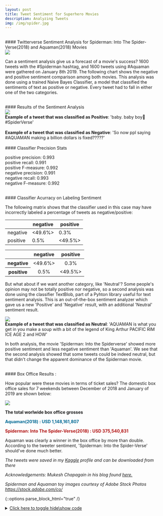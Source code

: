 ```yaml
---
layout: post
title: Tweet Sentiment for Superhero Movies
description: Analyzing Tweets
img: /img/spider.jpg
---
```


<br>
#### Twitterverse Sentiment Analysis for Spiderman: Into The Spider-Verse(2018)  and Aquaman(2018) Movies
<br>
<img src="../spiderman_vs_aquaman_img/aqua_vs_spider.jpg">

Can a sentiment analysis give us a forecast of a movie's success? 1600 tweets with the #Spiderman hashtag, and 1600 tweets using #Aquaman were gathered on January 8th 2019.  The following chart shows the negative and positive sentiment comparison among both movies. This analysis was done using a trained Naive Bayes Classifier, a model that classified the sentiments of text as positive or negative. Every tweet had to fall in either one of the two categories. 

<br>
#### Results of the Sentiment Analysis
<br>

<img src="../spiderman_vs_aquaman_img/output_4_0.png">

<br>
<strong>Example of a tweet that was classified as Positive</strong>: 'baby. baby boy🥰 #SpiderVerse'
<br>

<br>
<strong>Example of a tweet that was classified as Negative</strong>: 'So now ppl saying #AQUAMAN making a billion dollars is fixed?????'
<br>


<br>
#### Classifier Precision Stats
<br>

   positive precision: 0.993<br>
   positive recall: 0.991<br>
   positive F-measure: 0.992<br>
   negative precision: 0.991<br>
   negative recall: 0.993<br>
   negative F-measure: 0.992<br>

<br>
#### Classifier Acurracy on Labeling Sentiment
<br>

The following matrix shows that the classifier used in this case may have incorrectly labeled a percentage of tweets as negative/positive:
    
|            | negative   | positive   |
| ---------- | ---------- | ---------- |
| negative   | <49.6%>    |   0.3%     |
| positive   |   0.5%     | <49.5%>    |

</style>
<table border="0" class="w3-light-grey">
  <thead>
    <tr style="text-align: center;">
      <th> </th>
      <th>negative</th>
      <th>positive</th>
    </tr>
  </thead>
  <tbody>
    <tr style="text-align: center;">
      <th>negative</th>
      <td>&lt;49.6%&gt;</td>
      <td>0.3%</td>
    </tr>
    <tr style="text-align: center;">
      <th>positive</th>
      <td>0.5%</td>
      <td>&lt;49.5%&gt;</td>
    </tr>
  </tbody>
</table>
</div>
    

But what about if we want another category, like 'Neutral'? Some people's opinion may not be totally positive nor negative, so a second analysis was done using the classifier TextBlob, part of a Pyhton library useful for text sentiment analysis. This is an out-of-the-box sentiment analyzer which gave us a new 'Positive' and 'Negative' result, with an additional 'Neutral' sentiment result.

<img src="../spiderman_vs_aquaman_img/output_14_0.png">

<br>
<strong>Example of a tweet that was classified as Neutral</strong>: 'AQUAMAN is what you get in you make a soup with a bit of the legend of King Arthur PACIFIC RIM ICE AGE 2 and HOW'
<br>

In both analysis, the movie 'Spiderman: Into the Spiderverse' showed more positive sentiment and less negative sentiment than 'Aquaman'. We see that the second analysis showed that some tweets could be indeed neutral, but that didn't change the apparent dominance of the Spiderman movie.


<br>
#### Box Office Results :
<br>

How popular were these movies in terms of ticket sales? The domestic box office sales for 7 weekends between December of 2018 and January of 2019 are shown below:

<img src="../spiderman_vs_aquaman_img/gross.png">

<strong>The total worlwide box office grosses</strong><br>

<span style="color:#006994"><strong>Aquaman(2018) :  USD 1,148,161,807</strong></span>

<span style="color:#B11313"><strong>Spiderman: Into The Spider-Verse(2018) :  USD 375,540,831</strong></span>


Aquaman was clearly a winner in the box office by more than double. According to the tweeter sentiment, 'Spiderman: Into the Spider-Verse' should've done much better. 

    
*The tweets were saved in my [Kaggle](https://www.kaggle.com/marchman/spiderman-and-aquaman-tweets/data) profile and can be downloaded from there*

*Acknowledgements: Mukesh Chapagain in his blog found [here.](http://blog.chapagain.com.np/python-nltk-twitter-sentiment-analysis-natural-language-processing-nlp/)*

*Spiderman and Aquaman toy images courtesy of Adobe Stock Photos https://stock.adobe.com/co/*

{::options parse_block_html="true" /}

<details><summary markdown="span"><u>Click here to toggle hide\show code</u></summary>

```python
#Get the twitter_samples database with 5000 positive tweets and 5000 negative tweets
import nltk
nltk.download('twitter_samples')
import json
# nltk.download("twitter_samples")
from nltk.corpus import twitter_samples
print (twitter_samples.fileids())#Show that files loaded correctly. Should show three files.
    


# Create a dictionary to convert emoticons into words
def load_dict_smileys():
    
    return {
        ":‑)":"smiley",
        ":-]":"smiley",
        ":-3":"smiley",
        ":->":"smiley",
        "8-)":"smiley",
        ":-}":"smiley",
        ":)":"smiley",
        ":]":"smiley",
        ":3":"smiley",
        ":>":"smiley",
        "8)":"smiley",
        ":}":"smiley",
        ":o)":"smiley",
        ":c)":"smiley",
        ":^)":"smiley",
        "=]":"smiley",
        "=)":"smiley",
        ":-))":"smiley",
        ":‑D":"smiley",
        "8‑D":"smiley",
        "x‑D":"smiley",
        "X‑D":"smiley",
        ":D":"smiley",
        "8D":"smiley",
        "xD":"smiley",
        "XD":"smiley",
        ":‑(":"sad",
        ":‑c":"sad",
        ":‑<":"sad",
        ":‑[":"sad",
        ":(":"sad",
        ":c":"sad",
        ":<":"sad",
        ":[":"sad",
        ":-||":"sad",
        ">:[":"sad",
        ":{":"sad",
        ":@":"sad",
        ">:(":"sad",
        ":'‑(":"sad",
        ":'(":"sad",
        ":‑P":"playful",
        "X‑P":"playful",
        "x‑p":"playful",
        ":‑p":"playful",
        ":‑Þ":"playful",
        ":‑þ":"playful",
        ":‑b":"playful",
        ":P":"playful",
        "XP":"playful",
        "xp":"playful",
        ":p":"playful",
        ":Þ":"playful",
        ":þ":"playful",
        ":b":"playful",
        "<3":"love"
        }

#Clean and Tokenize tweets
import string
import re
import emoji
 
from nltk.corpus import stopwords 
stopwords_english = stopwords.words('english')
 
from nltk.stem import PorterStemmer
stemmer = PorterStemmer() #This is used to reduce the words to their stem word ('likely' becomes 'like').

from nltk.tokenize import TweetTokenizer

#Use a variable for the positive, negative and all tweets using their respective file name:
pos_tweets = twitter_samples.strings('positive_tweets.json')
neg_tweets = twitter_samples.strings('negative_tweets.json')
all_tweets = twitter_samples.strings('tweets.20150430-223406.json')

# Create a function that cleans and tokenizes tweets
def cleanAndTokenizeTweets(tweet):
    # remove stock market tickers like $GE
    tweet = re.sub(r'\$\w*', '', tweet)
 
    # remove old style retweet text "RT"
    tweet = re.sub(r'^RT[\s]+', '', tweet)
 
    # remove hyperlinks
    tweet = re.sub(r'https?:\/\/.*[\r\n]*', '', tweet)
    
    # remove hashtags
    # only removing the hash # sign from the word
    tweet = re.sub(r'#', '', tweet)
    
    # Convert emojis into words
    tweet = emoji.demojize(tweet)
    
    # Convert emoticons into words
    SMILEY = load_dict_smileys()  
    words = tweet.split()
    reformed = [SMILEY[word] if word in SMILEY else word for word in words]
    tweet = " ".join(reformed)
 
    # tokenize tweets
    tokenizer = TweetTokenizer(preserve_case=False, strip_handles=True, reduce_len=True)
    tweet_tokens = tokenizer.tokenize(tweet)
 
    tweets_clean = []    
    for word in tweet_tokens:
        if (word not in stopwords_english and # remove stopwords
                word not in string.punctuation): # remove punctuation
            #tweets_clean.append(word)
            stem_word = stemmer.stem(word) # stemming word
            tweets_clean.append(stem_word)
 
    return tweets_clean

#Create a bag of words function that uses the function cleanAndTokenizeTweets(), then returns the bag.
def bag_of_words(tweet):
    words = cleanAndTokenizeTweets(tweet)
    words_dictionary = dict([word, True] for word in words)    
    return words_dictionary

#Create a list of bags of words with all positive tweets
pos_tweets_set = []
for tweet in pos_tweets:
    pos_tweets_set.append((bag_of_words(tweet), 'pos')) 
    
#Create a list of bags of words with all negative tweets
neg_tweets_set = []
for tweet in neg_tweets:
    neg_tweets_set.append((bag_of_words(tweet), 'neg'))

# Radomize pos_reviews_set and neg_reviews_set
# doing so will output different accuracy result everytime we run the program
from random import shuffle 
shuffle(pos_tweets_set)
shuffle(neg_tweets_set)

#Train on 80% of tweets and test on 20% of tweets
train_set = pos_tweets_set[1000:] + neg_tweets_set[1000:]
test_set = pos_tweets_set[:1000] + neg_tweets_set[:1000]
 
print('Test tweets:',len(test_set),'Train tweets:',len(train_set)) # Check the number of tweets in test and train


#Training Classifier and Calculating Accuracy
from nltk import classify
from nltk import NaiveBayesClassifier
 
classifier = NaiveBayesClassifier.train(train_set)
 
accuracy = classify.accuracy(classifier, test_set)

from collections import defaultdict
from nltk.metrics import precision, recall, f_measure, ConfusionMatrix

actual_set = defaultdict(set)
predicted_set = defaultdict(set)
 
actual_set_cm = []
predicted_set_cm = []
 
for index, (feature, actual_label) in enumerate(test_set):
    actual_set[actual_label].add(index)
    actual_set_cm.append(actual_label)
 
    predicted_label = classifier.classify(feature)
 
    predicted_set[predicted_label].add(index)
    predicted_set_cm.append(predicted_label)


   

import pandas as pd
import matplotlib.pyplot as plt
plt.style.use('ggplot')

%matplotlib inline

SpidermanDF = pd.read_csv('Spiderman Tweets.csv')

#Create bag of words for each of the SpiderVerse tweets
Spider_text_set = []
for text in SpidermanDF['Text']:
    Spider_text_set.append(bag_of_words(text))

#Classify each bag of words
Spider_result = []
for bag in Spider_text_set:
    Spider_result.append(classifier.classify(bag))

SpidermanDF['Sentiment'] = Spider_result #Create a new column for the sentiment

plotSeries = SpidermanDF['Sentiment'].value_counts() #Get the number of negatives and positives

AquamanDF = pd.read_csv('Aquaman Tweets.csv')

Aquaman_text_set = []
for text in AquamanDF['Text']:
    Aquaman_text_set.append(bag_of_words(text))

#Classify each bag of words
Aquaman_result = []
for bag in Aquaman_text_set:
    Aquaman_result.append(classifier.classify(bag))

AquamanDF['Sentiment'] = Aquaman_result #Create a new column for the sentiment
plotSeries1 = AquamanDF['Sentiment'].value_counts()

# Plot

fig = plt.figure(facecolor="white",figsize=(10,8))
bar_width = 0.4
ax = fig.add_subplot(1, 1, 1)
r = [0,0.5] #Space between bars
tick_pos = [i + (bar_width/40) for i in r]

ax1 = ax.bar(r, plotSeries.values, width=bar_width, label='Spiderman', color='#B11313',edgecolor='white' )
ax2 = ax.bar(r, plotSeries1.values, bottom=plotSeries.values, width=bar_width, label='Aquaman', 
             color='#006994',edgecolor='white')
ax3 = ax.bar(r, plotSeries1.values, bottom=plotSeries.values, width=bar_width, color='#006994',edgecolor='white')
ax.set_ylabel("Count", fontsize=14, style='italic')
ax.set_xlabel("Sentiment", fontsize=14, style='italic')
ax.legend(loc='best')
plt.xticks(tick_pos, ["Positive", "Negative"], fontsize=14)
plt.yticks(fontsize=13)

for r1, r2 in zip(ax1, ax2): #Code to configure text inside each plot
    h1 = r1.get_height()
    h2 = r2.get_height()
    plt.text(r1.get_x() + r1.get_width() / 2., h1 / 2., "%d" % h1, ha="center", va="center", 
             color="white", fontsize=13, fontweight="bold")
    plt.text(r2.get_x() + r2.get_width() / 2., h1 + h2 / 2., "%d" % h2, ha="center", va="center", 
             color="white", fontsize=13, fontweight="bold")
plt.legend(prop={'size': 13})
plt.title('Sentiment Analysis on Tweets about\n Spiderman and Aquaman Movies')
plt.show()


print('pos precision:', precision(actual_set['pos'], predicted_set['pos']))
print('pos recall:', recall(actual_set['pos'], predicted_set['pos'])) 
print('pos F-measure:', f_measure(actual_set['pos'], predicted_set['pos']))
print('neg precision:', precision(actual_set['neg'], predicted_set['neg']))
print('neg recall:', recall(actual_set['neg'], predicted_set['neg'])) 
print('neg F-measure:', f_measure(actual_set['neg'], predicted_set['neg'])) 

cm = ConfusionMatrix(actual_set_cm, predicted_set_cm)
print (cm.pretty_format(sort_by_count=True, show_percents=True, truncate=9))

# Now use the TextBlob classifier to do a new analysis which includes a neutral category for sentiment

```python
import pandas as pd
from textblob import TextBlob
import re
import emoji #Import emoji library to turn emojis into words that express sentiment

spider = pd.read_csv("Spiderman Tweets.csv")
aqua = pd.read_csv("Aquaman Tweets.csv")

spider.head()



def clean_tweet(tweet): 
    ''' 
    Utility function to clean tweet text by removing links, special characters 
    using simple regex statements. 
    '''
    # remove stock market tickers like $GE
    tweet = re.sub(r'\$\w*', '', tweet)
 
    # remove old style retweet text "RT"
    tweet = re.sub(r'^RT[\s]+', '', tweet)
 
    # remove hyperlinks
    tweet = re.sub(r'https?:\/\/.*[\r\n]*', '', tweet)
    
    # remove hashtags # only removing the hash # sign from the word
    tweet = re.sub(r'#', '', tweet)
    #Convert emoji into word
    tweet = emoji.demojize(tweet)
    
    # Convert Smileys into words
    SMILEY = load_dict_smileys()  #Use the function created for the first analysis
    words = tweet.split()
    reformed = [SMILEY[word] if word in SMILEY else word for word in words]
    tweet = " ".join(reformed)
    
    return ' '.join(re.sub("(@[A-Za-z0-9]+)|([^0-9A-Za-z \t])|(\w+:\/\/\S+)", " ", tweet).split()) 


def get_tweet_sentiment(tweet): 
    ''' 
    Utility function to classify sentiment of passed tweet 
    using textblob's sentiment method 
    '''
    # create TextBlob object of passed tweet text 
    analysis = TextBlob(tweet) 
    # set sentiment 
    if analysis.sentiment.polarity > 0: 
        return 'positive'
    elif analysis.sentiment.polarity == 0: 
        return 'neutral'
    else: 
        return 'negative'

# Apply functions to spiderman series and create Sentiment column
spider["Text"] = spider["Text"].apply(clean_tweet)
spider["Sentiment"] = spider["Text"].apply(get_tweet_sentiment)

# Apply functions to aquaman series and create Sentiment column
aqua["Text"] = aqua["Text"].apply(clean_tweet)
aqua["Sentiment"] = aqua["Text"].apply(get_tweet_sentiment)

%matplotlib inline

plot_spider = spider["Sentiment"].value_counts()
plot_aqua = aqua['Sentiment'].value_counts()

# Plot

fig = plt.figure(facecolor="white",figsize=(10,8))
bar_width = 0.4
ax = fig.add_subplot(1, 1, 1)
r = [0,0.5,1] #Space between bars
tick_pos = [i + (bar_width/40) for i in r]

ax1 = ax.bar(r, plot_spider.values, width=bar_width, label='Spiderman', color='#B11313',edgecolor='white' )
ax2 = ax.bar(r, plot_aqua.values, bottom=plot_spider.values, width=bar_width, label='Aquaman', 
             color='#006994',edgecolor='white')
ax3 = ax.bar(r, plot_aqua.values, bottom=plot_spider.values, width=bar_width, color='#006994',edgecolor='white')
ax.set_ylabel("Count", fontsize=14, style='italic')
ax.set_xlabel("Sentiment", fontsize=14, style='italic')
ax.legend(loc='best')
plt.xticks(tick_pos, ["Positive", "Negative","Neutral"], fontsize=14)
plt.yticks(fontsize=13)

for r1, r2 in zip(ax1, ax2): #Code to configure text inside each plot
    h1 = r1.get_height()
    h2 = r2.get_height()
    plt.text(r1.get_x() + r1.get_width() / 2., h1 / 2., "%d" % h1, ha="center", va="center", 
             color="white", fontsize=13, fontweight="bold")
    plt.text(r2.get_x() + r2.get_width() / 2., h1 + h2 / 2., "%d" % h2, ha="center", va="center", 
             color="white", fontsize=13, fontweight="bold")
plt.legend(prop={'size': 13})
plt.title('Sentiment Analysis on Tweets about\n Spiderman and Aquaman Movies')
plt.show()
```